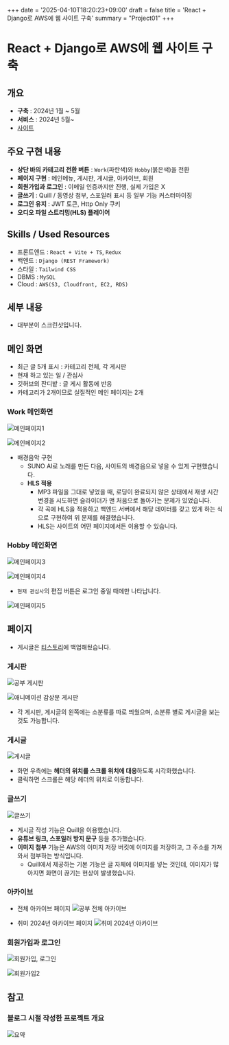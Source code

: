 +++
date = '2025-04-10T18:20:23+09:00'
draft = false
title = 'React + Django로 AWS에 웹 사이트 구축'
summary = "Project01"
+++

# React + Django로 AWS에 웹 사이트 구축
## 개요

- **구축** : 2024년 1월 ~ 5월 
- **서비스** : 2024년 5월~
- [사이트](https://www.htlee-blog.com/)

## 주요 구현 내용
- **상단 바의 카테고리 전환 버튼** : `Work`(파란색)와 `Hobby`(붉은색)을 전환
- **페이지 구현** : 메인메뉴, 게시판, 게시글, 아카이브, 회원
- **회원가입과 로그인** : 이메일 인증까지만 진행, 실제 가입은 X
- **글쓰기** : Quill / 동영상 첨부, 스포일러 표시 등 일부 기능 커스터마이징
- **로그인 유지** : JWT 토큰, Http Only 쿠키
- **오디오 파일 스트리밍(HLS) 플레이어**

## Skills / Used Resources
- 프론트엔드 : `React + Vite + TS`, `Redux`
- 백엔드 : `Django (REST Framework)`
- 스타일 : `Tailwind CSS`
- DBMS : `MySQL`
- Cloud : `AWS(S3, Cloudfront, EC2, RDS)`


## 세부 내용
- 대부분이 스크린샷입니다. 

## 메인 화면
- 최근 글 5개 표시 : 카테고리 전체, 각 게시판
- 현재 하고 있는 일 / 관심사 
- 깃허브의 잔디밭 : 글 게시 활동에 반응
- 카테고리가 2개이므로 실질적인 메인 페이지는 2개

### Work 메인화면
![메인페이지1](/images/MainSite1.PNG) 

![메인페이지2](/images/MainSite2.PNG)  
- 배경음악 구현
  - SUNO AI로 노래를 만든 다음, 사이트의 배경음으로 넣을 수 있게 구현했습니다.
  - **HLS 적용**
    - MP3 파일을 그대로 넣었을 때, 로딩이 완료되지 않은 상태에서 재생 시간 변경을 시도하면 슬라이더가 맨 처음으로 돌아가는 문제가 있었습니다.
    - 각 곡에 HLS을 적용하고 백엔드 서버에서 해당 데이터를 갖고 있게 하는 식으로 구현하여 위 문제를 해결했습니다.
    - HLS는 사이트의 어떤 페이지에서든 이용할 수 있습니다.

### Hobby 메인화면
![메인페이지3](/images/MainSite3.PNG) 

![메인페이지4](/images/MainSite4.PNG)  
- `현재 관심사`의 편집 버튼은 로그인 중일 때에만 나타납니다.

![메인페이지5](/images/MainSite5.PNG)

## 페이지
- 게시글은 [티스토리](https://waltwaez.tistory.com/)에 백업해뒀습니다.

### 게시판
![공부 게시판](/images/StudyPostList.PNG)

![애니메이션 감상문 게시판](/images/AnimePostList.PNG)

- 각 게시판, 게시글의 왼쪽에는 소분류를 따로 띄웠으며, 소분류 별로 게시글을 보는 것도 가능합니다.

### 게시글
![게시글](/images/postDetail.PNG)
- 화면 우측에는 **헤더의 위치를 스크롤 위치에 대응**하도록 시각화했습니다. 
- 클릭하면 스크롤은 해당 헤더의 위치로 이동합니다.

### 글쓰기
![글쓰기](/images/WritePost.PNG)
- 게시글 작성 기능은 Quill을 이용했습니다.
- **유튜브 링크, 스포일러 방지 문구** 등을 추가했습니다.
- **이미지 첨부** 기능은 AWS의 이미지 저장 버킷에 이미지를 저장하고, 그 주소를 가져와서 첨부하는 방식입니다.
  - Quill에서 제공하는 기본 기능은 글 자체에 이미지를 넣는 것인데, 이미지가 많아지면 화면이 끊기는 현상이 발생했습니다.

### 아카이브
- 전체 아카이브 페이지
![공부 전체 아카이브](/images/StudyEntireArchive.PNG)

- 취미 2024년 아카이브 페이지
![취미 2024년 아카이브](/images/HobbyAnnualArchive.PNG)

### 회원가입과 로그인
![회원가입, 로그인](/images/SignIn&SignUp.PNG)

![회원가입2](/images/SignUp2.PNG)

## 참고
### 블로그 시절 작성한 프로젝트 개요
![요약](/images/Project1Summary.PNG)

